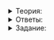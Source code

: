 
<details>
<summary>Теория:</summary>

# Разработка контейнера SimpleVector. Часть первая

В этом и следующем уроках вы разработаете шаблонный класс  `SimpleVector`. Это сильно упрощённый аналог стандартного контейнера  `vector`, со сходной структурой и функционалом. Работа над SimpleVector поможет вам лучше понять устройство и особенности стандартного  `vector`.

### Устройство контейнера SimpleVector

В основе SimpleVector — массив в динамической памяти. Сам контейнер хранит лишь адрес начала массива, а также информацию о его текущем размере и вместимости:

-   Размер — количество элементов, содержащееся в массиве;
-   Вместимость — максимальное количество элементов, которые могут поместиться в массив.

```cpp
template <typename Type>
class SimpleVector {
public:
    ...
private:
    // Вместо сырого указателя лучше использовать умный указатель, такой как ArrayPtr
    Type* items_;

    size_t size_;
    size_t capacity_;
};

```

Можно провести аналогию с ведром воды —  `capacity_`  определяет максимальный объём воды, которая помещается в ведро, а  `size_`  — текущее количество воды в ведре.

Сконструированный по умолчанию вектор имеет нулевой размер и вместимость, а указатель на массив равен  `nullptr`.

----------

Размер контейнера SimpleVector равен 5, а его вместимость равна 8. На какой элемент массива в динамической памяти ссылается итератор  `end`? Введите ответ в виде числа.

### Изменение размера вектора

Как и  `std::vector`, класс SimpleVector может изменять свой размер в сторону увеличения и уменьшения. Для этого служит метод  `Resize`:

```cpp
template <typename T>
class SimpleVector {
public:
    void Resize(size_t new_size) { ... }
    ...
};

```

Самый простой случай — уменьшение размера массива. Для этого SimpleVector достаточно изменить значение поля  `size_`.

Таким образом, SimpleVector при уменьшении своего размера не удаляет элементы из массива. «Лишние» элементы продолжают существовать вплоть до удаления массива по адресу  `items_`. Например, до разрушения SimpleVector.

Чуть сложнее выглядит увеличение размера в пределах текущей вместимости контейнера. Помимо увеличения значения поля  `size_`  происходит заполнение новых элементов значением по умолчанию для типа  `Type`.

Чтобы заполнить элементы контейнера или массива одним и тем же значением, можно использовать алгоритм  [`std::fill`](https://en.cppreference.com/w/cpp/algorithm/fill). Он присваивает элементам диапазона заданное значение.

Так как SimpleVector — шаблонный класс, операция присваивания для некоторых типов  `Type`  может выбрасывать исключения. Например, при нехватке памяти. Чтобы обеспечить строгую гарантию безопасности исключений, меняйте размер массива лишь после успешного заполнения новых элементов значением по умолчанию.

Самое интересное происходит, когда новый размер превышает текущую вместимость SimpleVector. В этом случае SimpleVector создаёт новый массив большего размера в динамической памяти, куда копирует элементы исходного массива и инициализирует остальные элементы значением по умолчанию. Для копирования элементов подходит алгоритм  [`std::copy`](https://en.cppreference.com/w/cpp/algorithm/copy).

Подобно  `std::vector`  во многих реализациях стандартной библиотеки, новую вместимость SimpleVector можно выбрать как максимум из  `new_capacity`  и  `capacity_ * 2`. Удваивание вместимости минимизирует частоту копирований элементов из одного массива в другой.

После копирования и заполнения элементов нулевым значением можно обновить  `size_`  и  `capacity_`, а старый массив — удалить. Так вы обеспечите строгую гарантию безопасности исключений. Умный указатель  `ArrayPtr`  позволит сделать код не только надёжнее, но и проще.

----------

Какую асимптотическую сложность имеет операция  `Resize`  в классе SimpleVector? Выберите один ответ.

-   O(1)
    
-   O(Log(N))
    
-   O(N)
    
-   O(N*Log(N))
    
-   O(N^2)
    

### Очистка контейнера SimpleVector

Очистку SimpleVector выполняет метод  `Clear`. Он не изменяет его вместимость и семантически эквивалентен вызову  `Resize`  с аргументом, равным нулю. Метод  `Clear`  не выбрасывает исключений.

```cpp
template <typename T>
class SimpleVector {
public:
    void Clear(size_t new_size) noexcept { ... }
    ...
};

```

----------

Какую асимптотическую сложность имеет операция  `Clear`  в классе SimpleVector? Выберите один ответ.

-   O(1)
    
-   O(Log(N))
    
-   O(N)
    
-   O(N*Log(N))
    
-   O(N^2)


# Разработка контейнера SimpleVector. Часть вторая

В предыдущем уроке вы познакомились с устройством SimpleVector и создали в нём операции для управления размером контейнера и доступа к его элементам. В этом уроке вы реализуете:

-   возможность сравнивать содержимое векторов, вставлять и удалять элементы;
-   пользовательский конструктор копирования;
-   пользовательский оператор присваивания.

### Сравнение содержимого векторов

Вы уже реализовали операцию сравнения содержимого односвязных списков. Аналогично можно реализовать операции сравнения векторов, применив известные вам стандартные алгоритмы.

При сравнении векторов их вместимость нужно игнорировать. Например, два вектора одного размера, содержащие одни и те же элементы, равны, даже если имеют разную вместимость.

----------

Какой стандартный алгоритм позволит реализовать операторы  `<`,  `<=`,  `>`,  `>=`  в классе  `SimpleVector`? Выберите один ответ.

-   `std::equal`
    
-   `std::lexicographical_compare`
    
-   `std::all_of`
    
-   `std::any_of`
    
-   `std::none_of`
    

### Удаление последнего элемента вектора

Для «удаления» последнего элемента служит метод  `PopBack`:

```cpp
template <typename Type>
class SimpleVector {
public:
    void PopBack() noexcept { ... };
};

```

Чтобы удалить последний элемент непустого контейнера SimpleVector нужно уменьшить значение поля  `size_`. Элемент продолжит находиться в векторе, но будет недоступен для использования.

Не допускается вызывать  `PopBack`, когда вектор пуст. Такая же особенность есть и у метода  `pop_back`  стандартного вектора.

### Добавление элемента в конец вектора

Для вставки элемента в конец вектора служит метод  `PushBack`:

```cpp
template <typename Type>
class SimpleVector {
public:
    void PushBack(const Type& value) { ... };
};

```

При добавлении элемента в конец вектора возможны две ситуации, зависящие от того, заполнен вектор полностью или нет.

Когда вектор заполнен частично, запишем вставляемый элемент следом за последним элементом вектора и увеличим его размер.

Чуть сложнее обстоит ситуация, когда вектор заполнен полностью. В этом случае выделите новый массив с удвоенной вместимостью, скопируйте в него элементы исходного массива, а в конец поместите вставляемый элемент. После этого можно обновить размер и вместимость вектора, переключиться на новый массив, а старый массив — удалить.

При выполнении метода  `PushBack`  в куче выделяется память и вызывается оператор присваивания у элементов массива. Эти операции могут выбросить исключение. Чтобы сделать метод устойчивым к возникновению исключений, примените умный указатель  `ArrayPtr`, а поля  `size_`  и  `capacity_`  измените после того, как скопируете элементы в новый массив.

Так как при вставке значения в конец заполненного вектора происходит пересоздание массива элементов, операция  `PushBack`  делает невалидными существующие ссылки и итераторы. То же самое происходит и в случае  `std::vector`.

----------

Какую асимптотическую сложность имеет операция  `PushBack`  в классе  `SimpleVector`? Выберите один ответ. В вариантах ответа буквой N обозначается размер вектора.

-   O(1)
    
-   O(Log(N))
    
-   O(N)
    
-   O(N*Log(N))
    
-   O(N^2)
    

### Удаление элемента из произвольного места вектора

Для удаления произвольного элемента вектора служит метод  `Erase`. Он принимает итератор, указывающий на удаляемый элемент вектора, и возвращает итератор, который ссылается на элемент, следующий за удалённым:

```cpp
template <typename Type>
class SimpleVector {
public:
    Iterator Erase(ConstIterator pos) { ... }
    ...
};

```

При работе этого метода элементы, следующие за удаляемым, должны быть скопированы на его место один за другим. После того, как все элементы будут скопированы, нужно уменьшить размер массива и вернуть указатель на элемент, следующий за удалённым.

При копировании элементов на место удалённого ранее хранившиеся в массиве значения перезаписываются. Если в середине такого процесса будет выброшено исключение, восстановить прежнее значение перезаписанных элементов массива будет невозможно. В этом случае вектор останется в согласованном, пусть и не первоначальном состоянии. В таком случае говорят, что метод предоставляет базовую гарантию безопасности исключений.

Обеспечить строгую гарантию безопасности исключений можно, создав новую копию массива в методе  `Erase`, что негативно повлияло бы на производительность. По этой же причине метод  `vector::erase`  также даёт базовый уровень гарантий безопасности исключений.

### Вставка элемента в произвольное место вектора

Для вставки элемента в произвольное место вектора служит метод  `Insert`. Он принимает итератор, ссылающийся на место вставки, и само вставляемое значение. Метод возвращает итератор, который ссылается на вставленный элемент:

```cpp
template <typename Type>
class SimpleVector {
public:
    Iterator Insert(ConstIterator pos, const Type& value) { ... }
    ...
};

```

Как и в случае с  `PushBack`, при вставке возможны две ситуации:

-   вектор заполнен частично,
-   вектор заполнен полностью.

При частичной заполненности вектора элементы, начиная с позиции вставки, сперва копируются на одну позицию «вправо».

После этого в освободившееся место записывается вставляемый элемент и увеличивается размер вектора.

----------

Какой алгоритм подойдёт для копирования диапазона элементов массива «вправо» на одну позицию?

-   `std::copy`
    
-   `std::reverse`
    
-   `std::reverse_copy`
    
-   `std::copy_backward`
    

Когда элемент вставляется в заполненный вектор, в куче выделяется массив с удвоенной вместимостью. В этот массив копируются элементы, которые предшествуют вставляемому, сам вставляемый элемент и элементы, следующие за ним. В конце вектор обновляет свой размер и вместимость, начинает ссылаться на новый массив, а старый массив удаляет:

Как и в случае с  `Erase`, базовая гарантия безопасности исключений естественна для метода  `Insert`. Аналогичное решение принято и для метода  `insert`  класса  `std::vector`.

Строгой гарантии безопасности исключений можно добиться так: сделать копию вектора, модифицировать её, а в конце обменять содержимое оригинала и копии.

### Обмен содержимого векторов

Для обмена содержимого текущего вектора с другим предназначен метод  `swap`:

```cpp
template <typename Type>
class SimpleVector {
public:
    void swap(SimpleVector& other) noexcept { ... }
};

```

Чтобы обменять содержимое векторов, достаточно обменять значения их полей. Эта операция выполняется за константное время, не требует выделения памяти и не бросает исключений.

</details>

<details>
<summary>Ответы:</summary>

# Ответы на задания

----------

Размер контейнера SimpleVector равен 5, а его вместимость равна 8. На какой элемент массива в динамической памяти ссылается итератор  `end`? Введите ответ в виде числа.

-   Итератор end ссылается на элемент, следующий за последним элементом контейнера. Последний элемент контейнера имеет индекс 4, следовательно, итератор end ссылается на элемент с индексом 5.

----------

Какую асимптотическую сложность имеет операция  `Resize`  в классе SimpleVector? Выберите один ответ.

-   **(-)**  O(1)
    
-   **(-)**  O(Log(N))
    
-   **(+)**  O(N)
    

> Худший случай работы метода  `Resize(N)`  происходит при увеличении размера с изменением вместимости контейнера. В этом случае надо скопировать в новый массив  `k`  существующих элементов и присвоить  `N-k`  элементам значение по умолчанию. Всего  `k + (N-k) = N`  операций.

-   **(-)**  O(N*Log(N))
    
-   **(-)**  O(N^2)
    

----------

Какую асимптотическую сложность имеет операция  `Clear`  в классе SimpleVector? Выберите один ответ.

-   **(+)**  O(1)

> Обнуление поля  `size_`  не зависит от количества элементов массива. Поэтому операция  `Clear`  выполняется за константное время.

-   **(-)**  O(Log(N))
    
-   **(-)**  O(N)
    
-   **(-)**  O(N*Log(N))
    
-   **(-)**  O(N^2)

# Ответы на задания

----------

Какой стандартный алгоритм позволит реализовать операторы  `<`,  `<=`,  `>`,  `>=`  в классе  `SimpleVector`? Выберите один ответ.

-   **(-)**  `std::equal`

> Этот алгоритм проверяет, содержат ли два диапазона одной длины одинаковые элементы. И хотя он позволит реализовать операции  `==`  и  `!=`, требуемый набор операций реализовать не получится.

-   **(+)**  `std::lexicographical_compare`

> Этот алгоритм выполняет лексикографическое сравнение элементов двух диапазонов. Он позволит реализовать оператор  `<`, а остальные операции можно выразить на основе оператора  `<`.

-   **(-)**  `std::all_of`

> Этот алгоритм проверяет, удовлетворяют ли все элементы диапазона некоторому условию.

-   **(-)**  `std::any_of`

> Этот алгоритм проверяет, удовлетворяет ли хотя бы один элемент диапазона некоторому условию.

-   **(-)**  `std::none_of`

> Этот алгоритм проверяет, что ни один из элементов диапазона не удовлетворяет некоторому условию.

----------

Какую асимптотическую сложность имеет операция  `PushBack`  в классе  `SimpleVector`? Выберите один ответ. В вариантах ответа буквой N обозначается размер вектора.

-   **(+)**  O(1)

> Операция вставки в конец SimpleVector имеет константную амортизированную сложность за счёт того, что при заполнении массива его вместимость увеличивается вдвое. Для N вызовов  `PushBack`  суммарное количество операций над элементами массива будет зависеть от N линейно.

-   **(-)**  O(Log(N))
    
-   **(-)**  O(N)
    
-   **(-)**  O(N*Log(N))
    
-   **(-)**  O(N^2)
    

----------

Какой алгоритм подойдёт для копирования диапазона элементов массива «вправо» на одну позицию?

-   **(-)**  `std::copy`

> Данный алгоритм копирует элементы «слева направо» и требует, чтобы начало диапазона назначения находилось за пределами исходного диапазона. При копировании «вправо» на одну позицию это условие не выполняется, если длина диапазона превышает 1. Это приведёт к неопределённому поведению.

-   **(-)**  `std::reverse`

> Этот алгоритм изменяет порядок элементов диапазона на противоположный.

-   **(-)**  `std::reverse_copy`

> Этот алгоритм создаёт реверсированную копию исходного диапазона.

-   **(+)**  `std::copy_backward`

> Этот алгоритм скопирует элементы диапазона, начиная с самого последнего. Такой порядок подходит для копирования элементов контейнера «вправо».

</details>

<details>
<summary>Задание:</summary>

## Задание

Разработайте шаблонный класс  `SimpleVector<Type>`, который будет упрощённым аналогом контейнера  `vector`, со следующим функционалом:

-   Конструкторы.
    -   По умолчанию. Создаёт пустой вектор с нулевой вместимостью. Не выделяет динамическую память и не выбрасывает исключений.
    -   Параметризованный конструктор, создающий вектор заданного размера. Элементы вектора инициализированы значением по умолчанию для типа  `Type`. Вектор должен иметь одинаковые размер и вместимость. Если размер нулевой, динамическая память для его элементов выделяться не должна.
    -   Конструктор из  `std::initializer_list`. Элементы вектора должны содержать копию элементов  `initializer_list`. Имеет размер и вместимость, совпадающую с размерами и вместимостью переданного  `initializer_list`.
-   Метод  `GetSize`  для получения количества элементов в векторе. Не выбрасывает исключений.
-   Метод  `GetCapacity`  для получения вместимости вектора. Не выбрасывает исключений.
-   Метод  `IsEmpty`, сообщающий, пуст ли вектор. Не выбрасывает исключений.
-   Оператор  `[]`  для доступа к элементу вектора по его индексу. Имеет две версии — константную и неконстантную. Не выбрасывает исключений. Для корректной работы оператора индекс элемента массива не должен выходить за пределы массива.
-   Метод  `At`  для доступа к элементу вектора по его индексу, аналог метода  `at`  класса vector. В случае выхода индекса за пределы массива должен выбросить исключение  `std::out_of_range`.
-   Метод  `Clear`  для очистки массива без изменения его вместимости. Не выбрасывает исключений.
-   Метод  `Resize`  для изменения количества элементов в массиве. Метод должен предоставлять строгую гарантию безопасности исключений.
-   Методы  `begin`,  `end`,  `cbegin`  и  `cend`, возвращающие итераторы на начало и конец массива. В качестве итераторов используйте указатели. Эти методы должны быть объявлены со спецификатором  `noexcept`. В противном случае тренажёр отклонит ваше решение.
-   При разрушении вектора должна освобождаться память, занимаемая его элементами.

### Ограничения

Гарантируется, что тренажёр при проверке решения не будет передавать в оператор  `[]`  индексы, выходящие за границы массива. При написании SimpleVector реализуйте самостоятельно работу с массивом в динамической памяти. Чтобы упростить управление массивом, пригодится разработанный в предыдущем спринте шаблонный класс  `ArrayPtr`. Не используйте класс  `std::vector`.

### Что отправлять на проверку

Файл  `simple_vector.h`  с исходным кодом класса SimpleVector. Если нужно включить дополнительные заголовочные файлы, например, с кодом  `ArrayPtr`, отправьте их тоже. Если загрузите функцию  `main`, она будет заменена на версию из тренажёра.

### Как будет тестироваться ваш код

Сохраните сигнатуру методов класса  `SimpleVector`  неизменной, чтобы код скомпилировался без ошибок, а тренажёр не отклонил ваше решение. Это особенно касается спецификатора  `noexcept`.

### Подсказка

-   В методе  `Resize`  отдельно обработайте три ситуации: новый размер меньше или равен текущему, новый размер не превышает его вместимости, новый размер превышает текущую вместимость вектора.
    -   Если при изменении размера массива новый размер вектора превышает его текущую вместимость, создайте новый массив с нужной вместимостью, скопируйте в него прежнее содержимое и заполните остальные элементы значением по умолчанию. Затем старый массив можно удалить и использовать копию. После этого не забудьте обновить размер и вместимость вектора.
    -   Если при увеличении размера массива новый размер вектора не превышает его вместимость, заполните добавленные элементы значением по умолчанию для типа  `Type`.
    -   При уменьшении размера вектора просто уменьшите его размер.
-   Примените алгоритмы  [std::copy](https://en.cppreference.com/w/cpp/algorithm/copy)  и  [std::fill](https://en.cppreference.com/w/cpp/algorithm/fill)  для копирования элементов массива и заполнения их некоторым значением.
-   В методе  `Clear`  достаточно обнулить размер массива.

## Задание

Реализуйте в классе SimpleVector следующие операции:

-   Конструктор копирования. Копия вектора должна иметь вместимость, достаточную для хранения копии элементов исходного вектора.
-   Оператор присваивания. Должен обеспечивать строгую гарантию безопасности исключений.
-   Метод  `PushBack`, добавляющий элемент в конец вектора. Должен обеспечивать строгую гарантию безопасности исключений.
-   Метод  `PopBack`, удаляющий последний элемент вектора. Не выбрасывает исключений.
-   Метод  `Insert`, вставляющий элемент в произвольное место контейнера. Обеспечивает базовую гарантию безопасности исключений.
-   Метод  `Erase`, удаляющий элемент в произвольной позиции вектора. Обеспечивает базовую гарантию безопасности исключений.
-   Метод  `swap`, обменивающий содержимое вектора с другим вектором. Не выбрасывает исключений, имеет время выполнения O(1).
-   Операторы  `==`  и  `!=`. Два вектора равны, если их размеры равны и содержат равные элементы. Равенство вместимости не требуется.
-   Операторы  `<`,  `>`,  `<=`,  `>=`, выполняющие лексикографическое сравнение содержимого двух векторов.

Сигнатура новых методов:

```cpp
template <typename Type>
class SimpleVector {
public:
    ...
    SimpleVector(const SimpleVector& other) {
        // Напишите тело конструктора самостоятельно
    }

    SimpleVector& operator=(const SimpleVector& rhs) {
        // Напишите тело конструктора самостоятельно
        return *this;
    }

    // Добавляет элемент в конец вектора
    // При нехватке места увеличивает вдвое вместимость вектора
    void PushBack(const Type& item) {
        // Напишите тело самостоятельно
    }

    // Вставляет значение value в позицию pos.
    // Возвращает итератор на вставленное значение
    // Если перед вставкой значения вектор был заполнен полностью,
    // вместимость вектора должна увеличиться вдвое, а для вектора вместимостью 0 стать равной 1
    Iterator Insert(ConstIterator pos, const Type& value) {
        // Напишите тело самостоятельно
    }

    // "Удаляет" последний элемент вектора. Вектор не должен быть пустым
    void PopBack() noexcept {
        // Напишите тело самостоятельно
    }

    // Удаляет элемент вектора в указанной позиции
    Iterator Erase(ConstIterator pos) {
        // Напишите тело самостоятельно
    }

    // Обменивает значение с другим вектором
    void swap(SimpleVector& other) noexcept {
        // Напишите тело самостоятельно
    }
    ...
};

template <typename Type>
inline bool operator==(const SimpleVector<Type>& lhs, const SimpleVector<Type>& rhs) {
    // Заглушка. Напишите тело самостоятельно
    return true;
}

template <typename Type>
inline bool operator!=(const SimpleVector<Type>& lhs, const SimpleVector<Type>& rhs) {
    // Заглушка. Напишите тело самостоятельно
    return true;
}

template <typename Type>
inline bool operator<(const SimpleVector<Type>& lhs, const SimpleVector<Type>& rhs) {
    // Заглушка. Напишите тело самостоятельно
    return true;
}

template <typename Type>
inline bool operator<=(const SimpleVector<Type>& lhs, const SimpleVector<Type>& rhs) {
    // Заглушка. Напишите тело самостоятельно
    return true;
}

template <typename Type>
inline bool operator>(const SimpleVector<Type>& lhs, const SimpleVector<Type>& rhs) {
    // Заглушка. Напишите тело самостоятельно
    return true;
}

template <typename Type>
inline bool operator>=(const SimpleVector<Type>& lhs, const SimpleVector<Type>& rhs) {
    // Заглушка. Напишите тело самостоятельно
    return true;
}

```

Тесты, которые помогут проверить решение:

`tests.h`

```cpp
#pragma once
#include <cassert>
#include <stdexcept>

inline void Test1() {
    // Инициализация конструктором по умолчанию
    {
        SimpleVector<int> v;
        assert(v.GetSize() == 0u);
        assert(v.IsEmpty());
        assert(v.GetCapacity() == 0u);
    }

    // Инициализация вектора указанного размера
    {
        SimpleVector<int> v(5);
        assert(v.GetSize() == 5u);
        assert(v.GetCapacity() == 5u);
        assert(!v.IsEmpty());
        for (size_t i = 0; i < v.GetSize(); ++i) {
            assert(v[i] == 0);
        }
    }

    // Инициализация вектора, заполненного заданным значением
    {
        SimpleVector<int> v(3, 42);
        assert(v.GetSize() == 3);
        assert(v.GetCapacity() == 3);
        for (size_t i = 0; i < v.GetSize(); ++i) {
            assert(v[i] == 42);
        }
    }

    // Инициализация вектора при помощи initializer_list
    {
        SimpleVector<int> v{1, 2, 3};
        assert(v.GetSize() == 3);
        assert(v.GetCapacity() == 3);
        assert(v[2] == 3);
    }

    // Доступ к элементам при помощи At
    {
        SimpleVector<int> v(3);
        assert(&v.At(2) == &v[2]);
        try {
            v.At(3);
            assert(false);  // Ожидается выбрасывание исключения
        } catch (const std::out_of_range&) {
        } catch (...) {
            assert(false);  // Не ожидается исключение, отличное от out_of_range
        }
    }

    // Очистка вектора
    {
        SimpleVector<int> v(10);
        const size_t old_capacity = v.GetCapacity();
        v.Clear();
        assert(v.GetSize() == 0);
        assert(v.GetCapacity() == old_capacity);
    }

    // Изменение размера
    {
        SimpleVector<int> v(3);
        v[2] = 17;
        v.Resize(7);
        assert(v.GetSize() == 7);
        assert(v.GetCapacity() >= v.GetSize());
        assert(v[2] == 17);
        assert(v[3] == 0);
    }
    {
        SimpleVector<int> v(3);
        v[0] = 42;
        v[1] = 55;
        const size_t old_capacity = v.GetCapacity();
        v.Resize(2);
        assert(v.GetSize() == 2);
        assert(v.GetCapacity() == old_capacity);
        assert(v[0] == 42);
        assert(v[1] == 55);
    }
    {
        const size_t old_size = 3;
        SimpleVector<int> v(3);
        v.Resize(old_size + 5);
        v[3] = 42;
        v.Resize(old_size);
        v.Resize(old_size + 2);
        assert(v[3] == 0);
    }

    // Итерирование по SimpleVector
    {
        // Пустой вектор
        {
            SimpleVector<int> v;
            assert(v.begin() == nullptr);
            assert(v.end() == nullptr);
        }

        // Непустой вектор
        {
            SimpleVector<int> v(10, 42);
            assert(v.begin());
            assert(*v.begin() == 42);
            assert(v.end() == v.begin() + v.GetSize());
        }
    }
}

inline void Test2() {
    // PushBack
    {
        SimpleVector<int> v(1);
        v.PushBack(42);
        assert(v.GetSize() == 2);
        assert(v.GetCapacity() >= v.GetSize());
        assert(v[0] == 0);
        assert(v[1] == 42);
    }

    // Если хватает места, PushBack не увеличивает Capacity
    {
        SimpleVector<int> v(2);
        v.Resize(1);
        const size_t old_capacity = v.GetCapacity();
        v.PushBack(123);
        assert(v.GetSize() == 2);
        assert(v.GetCapacity() == old_capacity);
    }

    // PopBack
    {
        SimpleVector<int> v{0, 1, 2, 3};
        const size_t old_capacity = v.GetCapacity();
        const auto old_begin = v.begin();
        v.PopBack();
        assert(v.GetCapacity() == old_capacity);
        assert(v.begin() == old_begin);
        assert((v == SimpleVector<int>{0, 1, 2}));
    }

    // Конструктор копирования
    {
        SimpleVector<int> numbers{1, 2};
        auto numbers_copy(numbers);
        assert(&numbers_copy[0] != &numbers[0]);
        assert(numbers_copy.GetSize() == numbers.GetSize());
        for (size_t i = 0; i < numbers.GetSize(); ++i) {
            assert(numbers_copy[i] == numbers[i]);
            assert(&numbers_copy[i] != &numbers[i]);
        }
    }

    // Сравнение
    {
        assert((SimpleVector{1, 2, 3} == SimpleVector{1, 2, 3}));
        assert((SimpleVector{1, 2, 3} != SimpleVector{1, 2, 2}));

        assert((SimpleVector{1, 2, 3} < SimpleVector{1, 2, 3, 1}));
        assert((SimpleVector{1, 2, 3} > SimpleVector{1, 2, 2, 1}));

        assert((SimpleVector{1, 2, 3} >= SimpleVector{1, 2, 3}));
        assert((SimpleVector{1, 2, 4} >= SimpleVector{1, 2, 3}));
        assert((SimpleVector{1, 2, 3} <= SimpleVector{1, 2, 3}));
        assert((SimpleVector{1, 2, 3} <= SimpleVector{1, 2, 4}));
    }

    // Обмен значений векторов
    {
        SimpleVector<int> v1{42, 666};
        SimpleVector<int> v2;
        v2.PushBack(0);
        v2.PushBack(1);
        v2.PushBack(2);
        const int* const begin1 = &v1[0];
        const int* const begin2 = &v2[0];

        const size_t capacity1 = v1.GetCapacity();
        const size_t capacity2 = v2.GetCapacity();

        const size_t size1 = v1.GetSize();
        const size_t size2 = v2.GetSize();

        static_assert(noexcept(v1.swap(v2)));
        v1.swap(v2);
        assert(&v2[0] == begin1);
        assert(&v1[0] == begin2);
        assert(v1.GetSize() == size2);
        assert(v2.GetSize() == size1);
        assert(v1.GetCapacity() == capacity2);
        assert(v2.GetCapacity() == capacity1);
    }

    // Присваивание
    {
        SimpleVector<int> src_vector{1, 2, 3, 4};
        SimpleVector<int> dst_vector{1, 2, 3, 4, 5, 6};
        dst_vector = src_vector;
        assert(dst_vector == src_vector);
    }

    // Вставка элементов
    {
        SimpleVector<int> v{1, 2, 3, 4};
        v.Insert(v.begin() + 2, 42);
        assert((v == SimpleVector<int>{1, 2, 42, 3, 4}));
    }

    // Удаление элементов
    {
        SimpleVector<int> v{1, 2, 3, 4};
        v.Erase(v.cbegin() + 2);
        assert((v == SimpleVector<int>{1, 2, 4}));
    }
}

```

### Ограничения

Недопустимо передавать в методы  `Insert`  и  `Erase`  невалидные итераторы и итераторы, полученные у другого вектора. Нельзя передавать в метод  `Erase`  и end-итератор текущего вектора. Вызывать  `PopBack`  у пустого вектора тоже нельзя.

Гарантируется, что тренажёр не будет передавать недопустимые значения итераторов в методы  `Insert`  и  `Erase`  и вызывать  `PopBack`  у пустого вектора. Поэтому не усложняйте реализацию этих методов.

### Что отправлять на проверку

Файл  `simple_vector.h`  с исходным кодом класса SimpleVector. Если нужно включить дополнительные заголовочные файлы, например, с кодом  `ArrayPtr`, отправьте их тоже. Если загрузите функцию  `main`, она будет заменена на версию из тренажёра.

### Как будет тестироваться ваш код

Сохраните сигнатуру методов класса  `SimpleVector`  неизменной, чтобы код скомпилировался без ошибок.

### Подсказка

-   В операторе  `=`  обработайте случай с самоприсваиванием.
-   Чтобы сделать оператор присваивания устойчивым к исключениям, примените идиому copy-and-swap.
-   При копировании элементов в пределах одного массива выберите между  `std::copy`  и  `std::copy_backward`  в зависимости от направления копирования элементов.

</details>
